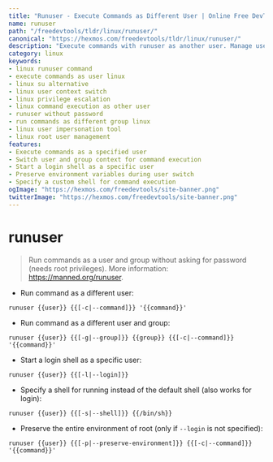 ```yaml
---
title: "Runuser - Execute Commands as Different User | Online Free DevTools by Hexmos"
name: runuser
path: "/freedevtools/tldr/linux/runuser/"
canonical: "https://hexmos.com/freedevtools/tldr/linux/runuser/"
description: "Execute commands with runuser as another user. Manage user permissions and execute specific commands using different user accounts. Free online tool, no registration required."
category: linux
keywords:
- linux runuser command
- execute commands as user linux
- linux su alternative
- linux user context switch
- linux privilege escalation
- linux command execution as other user
- runuser without password
- run commands as different group linux
- linux user impersonation tool
- linux root user management
features:
- Execute commands as a specified user
- Switch user and group context for command execution
- Start a login shell as a specific user
- Preserve environment variables during user switch
- Specify a custom shell for command execution
ogImage: "https://hexmos.com/freedevtools/site-banner.png"
twitterImage: "https://hexmos.com/freedevtools/site-banner.png"
---
```


# runuser

> Run commands as a user and group without asking for password (needs root privileges).
> More information: <https://manned.org/runuser>.

- Run command as a different user:

`runuser {{user}} {{[-c|--command]}} '{{command}}'`

- Run command as a different user and group:

`runuser {{user}} {{[-g|--group]}} {{group}} {{[-c|--command]}} '{{command}}'`

- Start a login shell as a specific user:

`runuser {{user}} {{[-l|--login]}}`

- Specify a shell for running instead of the default shell (also works for login):

`runuser {{user}} {{[-s|--shell]}} {{/bin/sh}}`

- Preserve the entire environment of root (only if `--login` is not specified):

`runuser {{user}} {{[-p|--preserve-environment]}} {{[-c|--command]}} '{{command}}'`
